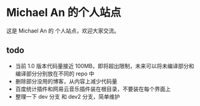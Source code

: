 # Michael An 的个人站点

这是 Michael An 的 个人站点，欢迎大家交流。

## todo

- 当前 1.0 版本代码量接近 100MB，即将超出限制，未来可以将未编译部分和编译部分分别放在不同的 repo 中
- 删除部分没用的博客，从内容上减少代码量
- 百度统计插件和网易云音乐插件装在根目录，不要装在每个界面上
- 整理一下 dev 分支 和 dev2 分支，简单维护
